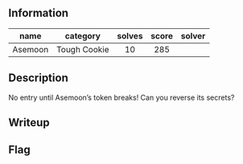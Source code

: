 ## Information
|  name   |   category   | solves | score | solver |
|:-------:|:------------:|:------:|:-----:|:------:|
| Asemoon | Tough Cookie |   10   |  285  |        |

## Description
No entry until Asemoon’s token breaks! Can you reverse its secrets?

## Writeup

## Flag
